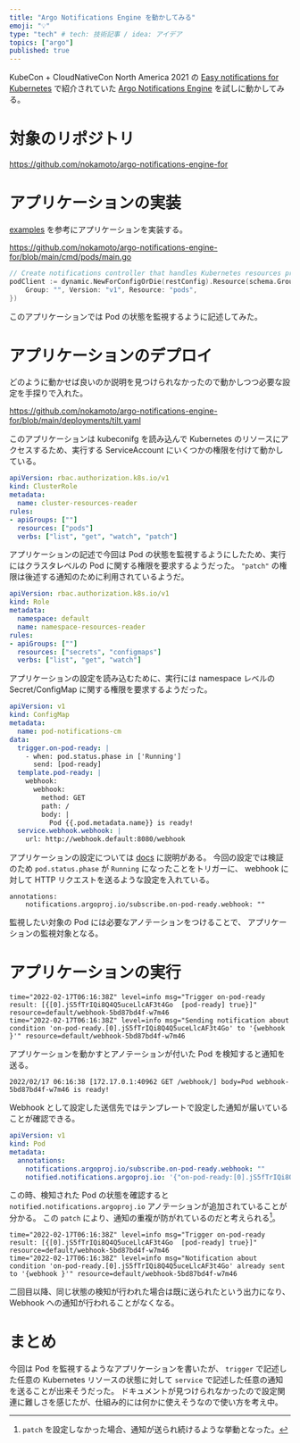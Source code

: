 ```yaml
---
title: "Argo Notifications Engine を動かしてみる"
emoji: "💡"
type: "tech" # tech: 技術記事 / idea: アイデア
topics: ["argo"]
published: true
---
```


KubeCon + CloudNativeCon North America 2021 の [Easy notifications for Kubernetes](https://kccncna2021.sched.com/event/lV5p/easy-notifications-for-kubernetes-alexander-matyushentsev-intuit-remington-breeze-akuity) で紹介されていた [Argo Notifications Engine](https://github.com/argoproj/notifications-engine) を試しに動かしてみる。

# 対象のリポジトリ
https://github.com/nokamoto/argo-notifications-engine-for

# アプリケーションの実装
[examples](https://github.com/argoproj/notifications-engine/tree/master/examples/certmanager) を参考にアプリケーションを実装する。

https://github.com/nokamoto/argo-notifications-engine-for/blob/main/cmd/pods/main.go

```go
// Create notifications controller that handles Kubernetes resources processing
podClient := dynamic.NewForConfigOrDie(restConfig).Resource(schema.GroupVersionResource{
    Group: "", Version: "v1", Resource: "pods",
})
```

このアプリケーションでは Pod の状態を監視するように記述してみた。

# アプリケーションのデプロイ
どのように動かせば良いのか説明を見つけられなかったので動かしつつ必要な設定を手探りで入れた。

https://github.com/nokamoto/argo-notifications-engine-for/blob/main/deployments/tilt.yaml

このアプリケーションは kubeconifg を読み込んで Kubernetes のリソースにアクセスするため、実行する ServiceAccount にいくつかの権限を付けて動かしている。

```yaml
apiVersion: rbac.authorization.k8s.io/v1
kind: ClusterRole
metadata:
  name: cluster-resources-reader
rules:
- apiGroups: [""]
  resources: ["pods"]
  verbs: ["list", "get", "watch", "patch"]
```

アプリケーションの記述で今回は Pod の状態を監視するようにしたため、実行にはクラスタレベルの Pod に関する権限を要求するようだった。
`"patch"` の権限は後述する通知のために利用されているようだ。

```yaml
apiVersion: rbac.authorization.k8s.io/v1
kind: Role
metadata:
  namespace: default
  name: namespace-resources-reader
rules:
- apiGroups: [""]
  resources: ["secrets", "configmaps"]
  verbs: ["list", "get", "watch"]
```

アプリケーションの設定を読み込むために、実行には namespace レベルの Secret/ConfigMap に関する権限を要求するようだった。

```yaml
apiVersion: v1
kind: ConfigMap
metadata:
  name: pod-notifications-cm
data:
  trigger.on-pod-ready: |
    - when: pod.status.phase in ['Running']
      send: [pod-ready]
  template.pod-ready: |
    webhook:
      webhook:
        method: GET
        path: /
        body: |
          Pod {{.pod.metadata.name}} is ready!
  service.webhook.webhook: |
    url: http://webhook.default:8080/webhook
```

アプリケーションの設定については [docs](https://github.com/argoproj/notifications-engine/tree/master/docs) に説明がある。
今回の設定では検証のため `pod.status.phase` が `Running` になったことをトリガーに、 webhook に対して HTTP リクエストを送るような設定を入れている。

```
annotations:
    notifications.argoproj.io/subscribe.on-pod-ready.webhook: ""
```

監視したい対象の Pod には必要なアノテーションをつけることで、 アプリケーションの監視対象となる。

# アプリケーションの実行

```
time="2022-02-17T06:16:38Z" level=info msg="Trigger on-pod-ready result: [{[0].jS5fTrIQi8Q4Q5uceLlcAF3t4Go  [pod-ready] true}]" resource=default/webhook-5bd87bd4f-w7m46
time="2022-02-17T06:16:38Z" level=info msg="Sending notification about condition 'on-pod-ready.[0].jS5fTrIQi8Q4Q5uceLlcAF3t4Go' to '{webhook }'" resource=default/webhook-5bd87bd4f-w7m46
```

アプリケーションを動かすとアノテーションが付いた Pod を検知すると通知を送る。

```
2022/02/17 06:16:38 [172.17.0.1:40962 GET /webhook/] body=Pod webhook-5bd87bd4f-w7m46 is ready!
```

Webhook として設定した送信先ではテンプレートで設定した通知が届いていることが確認できる。

```yaml
apiVersion: v1
kind: Pod
metadata:
  annotations:
    notifications.argoproj.io/subscribe.on-pod-ready.webhook: ""
    notified.notifications.argoproj.io: '{"on-pod-ready:[0].jS5fTrIQi8Q4Q5uceLlcAF3t4Go:webhook:":1645078598}'
```

この時、検知された Pod の状態を確認すると `notified.notifications.argoproj.io` アノテーションが追加されていることが分かる。
この `patch` により、通知の重複が防がれているのだと考えられる[^1]。

[^1]: `patch` を設定しなかった場合、通知が送られ続けるような挙動となった。

```
time="2022-02-17T06:16:38Z" level=info msg="Trigger on-pod-ready result: [{[0].jS5fTrIQi8Q4Q5uceLlcAF3t4Go  [pod-ready] true}]" resource=default/webhook-5bd87bd4f-w7m46
time="2022-02-17T06:16:38Z" level=info msg="Notification about condition 'on-pod-ready.[0].jS5fTrIQi8Q4Q5uceLlcAF3t4Go' already sent to '{webhook }'" resource=default/webhook-5bd87bd4f-w7m46
```

二回目以降、同じ状態の検知が行われた場合は既に送られたという出力になり、 Webhook への通知が行われることがなくなる。

# まとめ

今回は Pod を監視するようなアプリケーションを書いたが、 `trigger` で記述した任意の Kubernetes リソースの状態に対して `service` で記述した任意の通知を送ることが出来そうだった。
ドキュメントが見つけられなかったので設定関連に難しさを感じたが、仕組み的には何かに使えそうなので使い方を考え中。
